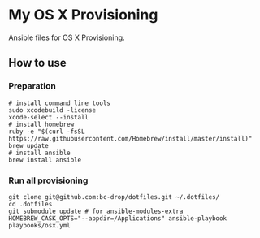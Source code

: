 # My OS X Provisioning
Ansible files for OS X Provisioning.
## How to use
### Preparation
```shell
# install command line tools
sudo xcodebuild -license
xcode-select --install
# install homebrew
ruby -e "$(curl -fsSL https://raw.githubusercontent.com/Homebrew/install/master/install)"
brew update
# install ansible
brew install ansible
```
### Run all provisioning
```shell
git clone git@github.com:bc-drop/dotfiles.git ~/.dotfiles/
cd .dotfiles
git submodule update # for ansible-modules-extra
HOMEBREW_CASK_OPTS="--appdir=/Applications" ansible-playbook playbooks/osx.yml
```
